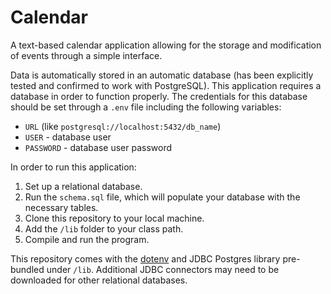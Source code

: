 # Calendar

A text-based calendar application allowing for the storage and modification of events through a simple interface.

Data is automatically stored in an automatic database (has been explicitly tested and confirmed to work with
PostgreSQL). This application requires a database in order to function properly. The credentials for this database
should be set through a `.env` file including the following variables:

* `URL` (like `postgresql://localhost:5432/db_name`)
* `USER` - database user
* `PASSWORD` - database user password

In order to run this application:

1. Set up a relational database.
2. Run the `schema.sql` file, which will populate your database with the necessary tables.
2. Clone this repository to your local machine.
3. Add the `/lib` folder to your class path.
4. Compile and run the program.

This repository comes with the [dotenv](https://github.com/cdimascio/dotenv-java) and JDBC Postgres library pre-bundled 
under `/lib`. Additional JDBC connectors may need to be downloaded for other relational databases.